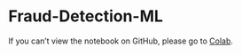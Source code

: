 # Fraud-Detection-ML

If you can’t view the notebook on GitHub, please go to [Colab](https://colab.research.google.com/drive/1mvD_1rh_p9Q-a8Gj86cJWWFt62A_0Q-I?usp=sharing).
